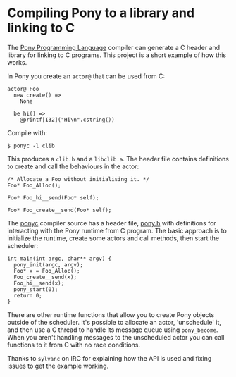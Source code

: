 Compiling Pony to a library and linking to C
============================================

The [Pony Programming Language](http://ponylang.org/) compiler can generate
a C header and library for linking to C programs. This project is a short
example of how this works.

In Pony you create an `actor@` that can be used from C:

    actor@ Foo
      new create() =>
        None
    
      be hi() =>
        @printf[I32]("Hi\n".cstring())

Compile with:

    $ ponyc -l clib

This produces a `clib.h` and a `libclib.a`. The header file contains
definitions to create and call the behaviours in the actor:

    /* Allocate a Foo without initialising it. */
    Foo* Foo_Alloc();
    
    Foo* Foo_hi__send(Foo* self);
    
    Foo* Foo_create__send(Foo* self);

The [ponyc](https://github.com/CausalityLtd/ponyc) compiler source has
a header file, [pony.h](https://github.com/CausalityLtd/ponyc/blob/master/src/libponyrt/pony.h) with
definitions for interacting with the Pony runtime from C program. The basic
approach is to initialize the runtime, create some actors and call methods, then start the scheduler:

    int main(int argc, char** argv) {
      pony_init(argc, argv);
      Foo* x = Foo_Alloc();
      Foo_create__send(x);
      Foo_hi__send(x);
      pony_start(0);
      return 0;
    }

There are other runtime functions that allow you to create Pony objects outside
of the scheduler. It's possible to allocate an actor, 'unschedule' it, and then
use a C thread to handle its message queue using `pony_become`. When you aren't
handling messages to the unscheduled actor you can call functions to it from C
with no race conditions.

Thanks to `sylvanc` on IRC for explaining how the API is used and fixing issues to
get the example working.
